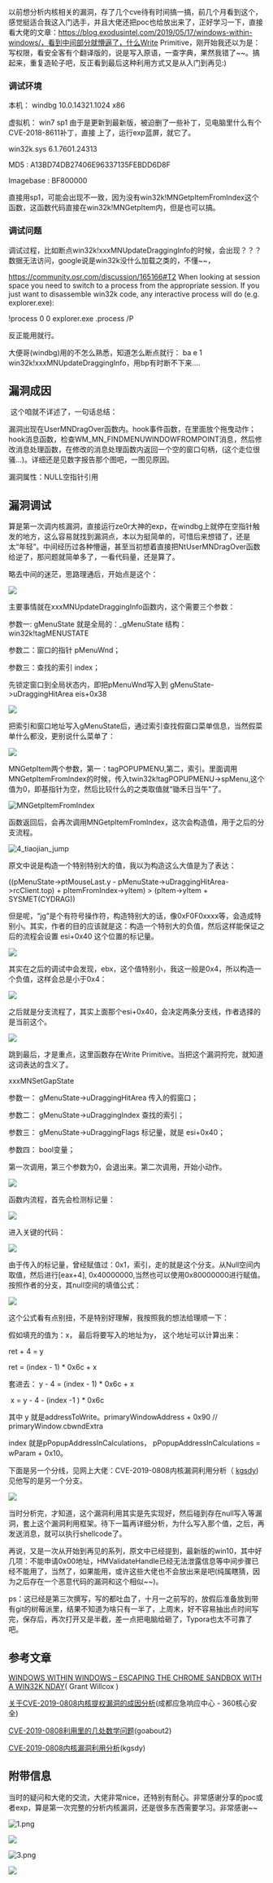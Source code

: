 
​    以前想分析内核相关的漏洞，存了几个cve待有时间搞一搞，前几个月看到这个，感觉挺适合我这入门选手，并且大佬还把poc也给放出来了，正好学习一下，直接看大佬的文章：https://blog.exodusintel.com/2019/05/17/windows-within-windows/，看到中间部分就懵逼了，什么Write Primitive，刚开始我还以为是：写权限，看安全客有个翻译版的，说是写入原语，一查字典，果然我错了~~。搞起来，重复造轮子吧，反正看到最后这种利用方式又是从入门到再见:)

### 调试环境

本机：             windbg 10.0.14321.1024 x86

虚拟机：        win7 sp1 由于是更新到最新版，被迫删了一些补丁，见电脑里什么有个CVE-2018-8611补丁，直接                       						上了，运行exp蓝屏，就它了。

win32k.sys     6.1.7601.24313

MD5              : A13BD74DB27406E96337135FEBDD6D8F

Imagebase   : BF800000

直接用sp1，可能会出现不一致，因为没有win32k!MNGetpItemFromIndex这个函数，这函数代码直接在win32k!MNGetpItem内，但是也可以搞。



### 调试问题

   调试过程，比如断点win32k!xxxMNUpdateDraggingInfo的时候，会出现？？？ 数据无法访问，google说是win32k没什么加载之类的，不懂~~，

https://community.osr.com/discussion/165166#T2
When looking at session space you need to switch to a process from
the appropriate session. If you just want to disassemble win32k code,
any interactive process will do (e.g. explorer.exe):

!process 0 0 explorer.exe
.process /P

反正能用就行。

大便哥(windbg)用的不怎么熟悉，知道怎么断点就行： ba e 1 win32k!xxxMNUpdateDraggingInfo，用bp有时断不下来....



## 漏洞成因

​    这个咱就不详述了，一句话总结：

​    漏洞出现在UserMNDragOver函数内。hook事件函数，在里面放个拖曳动作；hook消息函数，检查WM_MN_FINDMENUWINDOWFROMPOINT消息，然后修改消息处理函数，在修改的消息处理函数内返回一个空的窗口句柄，(这个走位很骚...)。详细还是见数字报告那个图吧，一图见原因。

漏洞属性：NULL空指针引用

## 漏洞调试

​    算是第一次调内核漏洞，直接运行ze0r大神的exp，在windbg上就停在空指针触发的地方，这么容易就找到漏洞点，本以为挺简单的，可惜后来想错了，还是太“年轻”。中间经历过各种懵逼，甚至当初想着直接把NtUserMNDragOver函数给逆了，那问题就简单多了，一看代码量，还是算了。

略去中间的迷茫，思路理通后，开始点是这个：

![](/images/pic/0808(一)/start-0.png)

主要事情就在xxxMNUpdateDraggingInfo函数内，这个需要三个参数：

参数一:  gMenuState   就是全局的：_gMenuState  结构：win32k!tagMENUSTATE

参数二：窗口的指针  pMenuWnd；

参数三：查找的索引  index；

先锁定窗口到全局状态内，即把pMenuWnd写入到  gMenuState->uDraggingHitArea    eis+0x38

![](/images/pic/0808(一)/write_0x38_1.png)

把索引和窗口地址写入gMenuState后，通过索引查找假窗口菜单信息，当然假菜单什么都没，更别说什么菜单了：

![](J:\pages\images\pic\0808(一)\mngetitem_2.png)

MNGetpItem两个参数，第一：tagPOPUPMENU,第二，索引。里面调用MNGetpItemFromIndex的时候，传入twin32k!tagPOPUPMENU->spMenu,这个值为0，即基指针为空，然后比较什么的之类取值就“锄禾日当午"了。

![MNGetpItemFromIndex](J:\pages\images\pic\0808(一)\3_MNGetpItemFromIndex.png)

函数返回后，会再次调用MNGetpItemFromIndex，这次会构造值，用于之后的分支流程。

![4_tiaojian_jump](J:\pages\images\pic\0808(一)\4_tiaojian_jump.png)

原文中说是构造一个特别特别大的值，我以为构造这么大值是为了表达：

 ((pMenuState->ptMouseLast.y - pMenuState->uDraggingHitArea->rcClient.top) + pItemFromIndex->yItem) > (pItem->yItem + SYSMET(CYDRAG)) 

但是呢，“jg”是个有符号操作符，构造特别大的话，像0xF0F0xxxx等，会造成特别小。其实，作者的目的应该就是这：构造一个特别大的负值，然后这样能保证之后的流程会设置 esi+0x40 这个位置的标记量。

![](J:\pages\images\pic\0808(一)\5_jg.png)

其实在之后的调试中会发现，ebx，这个值特别小，我这一般是0x4，所以构造一个负值，这样会总是小于0x4：

![](J:\pages\images\pic\0808(一)\8_nojg.png)

之后就是分支流程了，其实上面那个esi+0x40，会决定两条分支线，作者选择的是当前这个。

![](J:\pages\images\pic\0808(一)\6_jmpjmp.png)

跳到最后，才是重点，这里函数存在Write Primitive。当把这个漏洞捋完，就知道这词表达的含义了。

xxxMNSetGapState 

参数一： gMenuState->uDraggingHitArea  传入的假窗口；

参数二： gMenuState->uDraggingIndex  查找的索引；

参数三： gMenuState->uDraggingFlags   标记量，就是 esi+0x40；

参数四： bool变量；

第一次调用，第三个参数为0，会退出来。第二次调用，开始小动作。

![](J:\pages\images\pic\0808(一)\7_xxx.png)

函数内流程，首先会检测标记量：

![](J:\pages\images\pic\0808(一)\9_flag.png)

进入关键的代码：

![](J:\pages\images\pic\0808(一)\10_guanjian.png)

由于传入的标记量，曾经赋值过：0x1，索引，走的就是这个分支。从Null空间内取值，然后进行[eax+4], 0x40000000,当然也可以使用0x80000000进行赋值。按照作者的分支，其null空间的填值公式：

![](J:\pages\images\pic\0808(一)\11_addressto.png)

这个公式看有点别扭，不是特别好理解，我按照我的想法给理顺一下：

假如填充的值为：x，  最后将要写入的地址为y， 这个地址可以计算出来：

ret + 4 = y 

ret = (index - 1) * 0x6c + x 

套进去： y - 4 = (index - 1) * 0x6c + x

​                x =  y - 4   -  (index  -1 ) *  0x6c 

其中 y  就是addressToWrite。primaryWindowAddress + 0x90   // primaryWindow.cbwndExtra 

index 就是pPopupAddressInCalculations， pPopupAddressInCalculations = wParam + 0x10。

下面是另一个分线，见网上大佬：CVE-2019-0808内核漏洞利用分析（ [kgsdy](https://xz.aliyun.com/t/5142)) 见他写的是另一个分支。

![](J:\pages\images\pic\0808(一)\12_分支.png)



当时分析完，才知道，这个漏洞利用其实是先实现好，然后碰到存在null写入等漏洞，套上这个漏洞利用框架。待下一篇再详细分析，为什么写入那个值，之后，再发送消息，就可以执行shellcode了。

再说，又是一次从开始到再见的系列，原文中已经提到，最新版的win10，其中好几项：不能申请0x00地址，HMValidateHandle已经无法泄露信息等中间步骤已经不能用了，当然了，如果能用，或许这些大佬也不会放出来是吧(纯属瞎猜，因为之后存在一个恶意代码的漏洞和这个相似~~)。



ps：这已经是第三次撰写，写的都吐血了，十月一之前写的，放假后准备放到带有git的树莓派里，结果不知道为啥只有一半了，上周末，好不容易抽出点时间写完，保存后，再次打开又是半截，差一点把电脑给砸了，Typora也太不可靠了吧。

## 参考文章

[WINDOWS WITHIN WINDOWS – ESCAPING THE CHROME SANDBOX WITH A WIN32K NDAY](https://blog.exodusintel.com/2019/05/17/windows-within-windows/)( Grant Willcox )

[关于CVE-2019-0808内核提权漏洞的成因分析](http://blogs.360.cn/post/RootCause_CVE-2019-0808_CH)(成都应急响应中心 - 360核心安全)

[CVE-2019-0808利用里的几处数学问题](https://www.cnblogs.com/goabout2/p/11255693.html)(goabout2)

[CVE-2019-0808内核漏洞利用分析](https://xz.aliyun.com/t/5142)(kgsdy)

## 附带信息

当时的疑问和大佬的交流，大佬非常nice，还特别有耐心。非常感谢分享的poc或者exp，算是第一次完整的分析内核漏洞，还是很多东西需要学习。非常感谢~~

![1.png](J:\pages\images\pic\0808(一)\twitter\1.png)

![](J:\pages\images\pic\0808(一)\twitter\2.png)

![3.png](J:\pages\images\pic\0808(一)\twitter\3.png)

![](J:\pages\images\pic\0808(一)\twitter\5.png)
